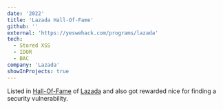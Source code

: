```yaml
---
date: '2022'
title: 'Lazada Hall-Of-Fame'
github: ''
external: 'https://yeswehack.com/programs/lazada'
tech:
  - Stored XSS
  - IDOR
  - BAC
company: 'Lazada'
showInProjects: true
---
```


Listed in [Hall-Of-Fame](https://yeswehack.com/programs/lazada) of [Lazada](https://www.lazada.com.ph/) and also got rewarded nice for finding a security vulnerability.
